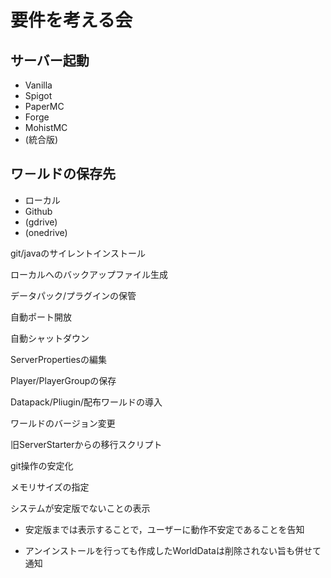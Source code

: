 # 要件を考える会

## サーバー起動
- Vanilla
- Spigot
- PaperMC
- Forge
- MohistMC
- (統合版)

## ワ－ルドの保存先
- ローカル
- Github
- (gdrive)
- (onedrive)

git/javaのサイレントインストール

ローカルへのバックアップファイル生成

データパック/プラグインの保管

自動ポート開放

自動シャットダウン

ServerPropertiesの編集

Player/PlayerGroupの保存

Datapack/Pliugin/配布ワールドの導入

ワールドのバージョン変更

旧ServerStarterからの移行スクリプト

git操作の安定化

メモリサイズの指定

システムが安定版でないことの表示

- 安定版までは表示することで，ユーザーに動作不安定であることを告知

- アンインストールを行っても作成したWorldDataは削除されない旨も併せて通知